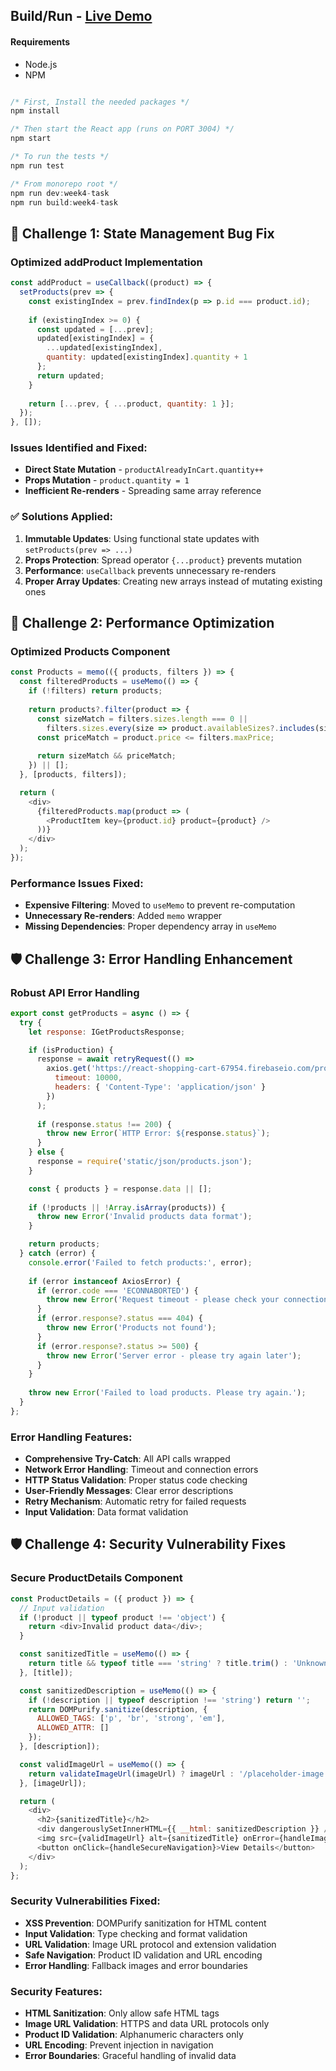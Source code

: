 ## Build/Run - [Live Demo](http://localhost:3004)

#### Requirements

- Node.js
- NPM

```javascript

/* First, Install the needed packages */
npm install

/* Then start the React app (runs on PORT 3004) */
npm start

/* To run the tests */
npm run test

/* From monorepo root */
npm run dev:week4-task
npm run build:week4-task

```

## 🐛 Challenge 1: State Management Bug Fix

### Optimized addProduct Implementation

```javascript
const addProduct = useCallback((product) => {
  setProducts(prev => {
    const existingIndex = prev.findIndex(p => p.id === product.id);
    
    if (existingIndex >= 0) {
      const updated = [...prev];
      updated[existingIndex] = { 
        ...updated[existingIndex], 
        quantity: updated[existingIndex].quantity + 1 
      };
      return updated;
    }
    
    return [...prev, { ...product, quantity: 1 }];
  });
}, []);
```

### Issues Identified and Fixed:
- **Direct State Mutation** - `productAlreadyInCart.quantity++`
- **Props Mutation** - `product.quantity = 1`
- **Inefficient Re-renders** - Spreading same array reference

### ✅ Solutions Applied:
1. **Immutable Updates**: Using functional state updates with `setProducts(prev => ...)`
2. **Props Protection**: Spread operator `{...product}` prevents mutation
3. **Performance**: `useCallback` prevents unnecessary re-renders
4. **Proper Array Updates**: Creating new arrays instead of mutating existing ones

## 🚀 Challenge 2: Performance Optimization

### Optimized Products Component

```javascript
const Products = memo(({ products, filters }) => {
  const filteredProducts = useMemo(() => {
    if (!filters) return products;
    
    return products?.filter(product => {
      const sizeMatch = filters.sizes.length === 0 || 
        filters.sizes.every(size => product.availableSizes?.includes(size));
      const priceMatch = product.price <= filters.maxPrice;
      
      return sizeMatch && priceMatch;
    }) || [];
  }, [products, filters]);

  return (
    <div>
      {filteredProducts.map(product => (
        <ProductItem key={product.id} product={product} />
      ))}
    </div>
  );
});
```

### Performance Issues Fixed:
- **Expensive Filtering**: Moved to `useMemo` to prevent re-computation
- **Unnecessary Re-renders**: Added `memo` wrapper
- **Missing Dependencies**: Proper dependency array in `useMemo`

## 🛡️ Challenge 3: Error Handling Enhancement

### Robust API Error Handling

```javascript
export const getProducts = async () => {
  try {
    let response: IGetProductsResponse;

    if (isProduction) {
      response = await retryRequest(() => 
        axios.get('https://react-shopping-cart-67954.firebaseio.com/products.json', {
          timeout: 10000,
          headers: { 'Content-Type': 'application/json' }
        })
      );
      
      if (response.status !== 200) {
        throw new Error(`HTTP Error: ${response.status}`);
      }
    } else {
      response = require('static/json/products.json');
    }

    const { products } = response.data || [];
    
    if (!products || !Array.isArray(products)) {
      throw new Error('Invalid products data format');
    }

    return products;
  } catch (error) {
    console.error('Failed to fetch products:', error);
    
    if (error instanceof AxiosError) {
      if (error.code === 'ECONNABORTED') {
        throw new Error('Request timeout - please check your connection');
      }
      if (error.response?.status === 404) {
        throw new Error('Products not found');
      }
      if (error.response?.status >= 500) {
        throw new Error('Server error - please try again later');
      }
    }
    
    throw new Error('Failed to load products. Please try again.');
  }
};
```

### Error Handling Features:
- **Comprehensive Try-Catch**: All API calls wrapped
- **Network Error Handling**: Timeout and connection errors
- **HTTP Status Validation**: Proper status code checking
- **User-Friendly Messages**: Clear error descriptions
- **Retry Mechanism**: Automatic retry for failed requests
- **Input Validation**: Data format validation

## 🛡️ Challenge 4: Security Vulnerability Fixes

### Secure ProductDetails Component

```javascript
const ProductDetails = ({ product }) => {
  // Input validation
  if (!product || typeof product !== 'object') {
    return <div>Invalid product data</div>;
  }

  const sanitizedTitle = useMemo(() => {
    return title && typeof title === 'string' ? title.trim() : 'Unknown Product';
  }, [title]);

  const sanitizedDescription = useMemo(() => {
    if (!description || typeof description !== 'string') return '';
    return DOMPurify.sanitize(description, {
      ALLOWED_TAGS: ['p', 'br', 'strong', 'em'],
      ALLOWED_ATTR: []
    });
  }, [description]);

  const validImageUrl = useMemo(() => {
    return validateImageUrl(imageUrl) ? imageUrl : '/placeholder-image.jpg';
  }, [imageUrl]);

  return (
    <div>
      <h2>{sanitizedTitle}</h2>
      <div dangerouslySetInnerHTML={{ __html: sanitizedDescription }} />
      <img src={validImageUrl} alt={sanitizedTitle} onError={handleImageError} />
      <button onClick={handleSecureNavigation}>View Details</button>
    </div>
  );
};
```

### Security Vulnerabilities Fixed:
- **XSS Prevention**: DOMPurify sanitization for HTML content
- **Input Validation**: Type checking and format validation
- **URL Validation**: Image URL protocol and extension validation
- **Safe Navigation**: Product ID validation and URL encoding
- **Error Handling**: Fallback images and error boundaries

### Security Features:
- **HTML Sanitization**: Only allow safe HTML tags
- **Image URL Validation**: HTTPS and data URL protocols only
- **Product ID Validation**: Alphanumeric characters only
- **URL Encoding**: Prevent injection in navigation
- **Error Boundaries**: Graceful handling of invalid data
